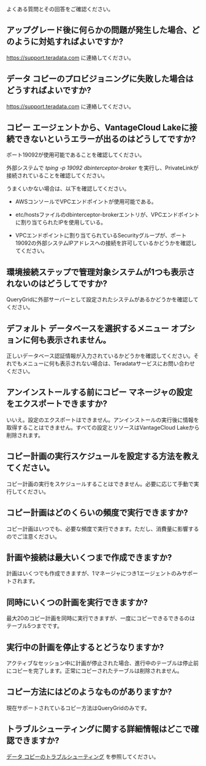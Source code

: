 よくある質問とその回答をご確認ください。

アップグレード後に何らかの問題が発生した場合、どのように対処すればよいですか?
-----------------------------------------------------------------------------

<https://support.teradata.com> に連絡してください。

データ コピーのプロビジョニングに失敗した場合はどうすればよいですか?
--------------------------------------------------------------------

<https://support.teradata.com> に連絡してください。

コピー エージェントから、VantageCloud Lakeに接続できないというエラーが出るのはどうしてですか?
---------------------------------------------------------------------------------------------

ポート19092が使用可能であることを確認してください。

外部システムで *tping -p 19092 dbinterceptor-broker* を実行し、PrivateLinkが接続されていることを確認してください。

うまくいかない場合は、以下を確認してください。

-   AWSコンソールでVPCエンドポイントが使用可能である。

-   etc/hostsファイルのdbinterceptor-brokerエントリが、VPCエンドポイントに割り当てられたIPを使用している。

-   VPCエンドポイントに割り当てられているSecurityグループが、ポート19092の外部システムIPアドレスへの接続を許可しているかどうかを確認してください。

環境接続ステップで管理対象システムが1つも表示されないのはどうしてですか?
------------------------------------------------------------------------

QueryGridに外部サーバーとして設定されたシステムがあるかどうかを確認してください。

デフォルト データベースを選択するメニュー オプションに何も表示されません。
--------------------------------------------------------------------------

正しいデータベース認証情報が入力されているかどうかを確認してください。それでもメニューに何も表示されない場合は、Teradataサービスにお問い合わせください。

アンインストールする前にコピー マネージャの設定をエクスポートできますか?
------------------------------------------------------------------------

いいえ。設定のエクスポートはできません。アンインストールの実行後に情報を取得することはできません。すべての設定とリソースはVantageCloud Lakeから削除されます。

コピー計画の実行スケジュールを設定する方法を教えてください。
------------------------------------------------------------

コピー計画の実行をスケジュールすることはできません。必要に応じて手動で実行してください。

コピー計画はどのくらいの頻度で実行できますか?
---------------------------------------------

コピー計画はいつでも、必要な頻度で実行できます。ただし、消費量に影響するのでご注意ください。

計画や接続は最大いくつまで作成できますか?
-----------------------------------------

計画はいくつでも作成できますが、1マネージャにつき1エージェントのみサポートされます。

同時にいくつの計画を実行できますか?
-----------------------------------

最大20のコピー計画を同時に実行できますが、一度にコピーできるできるのはテーブル5つまでです。

実行中の計画を停止するとどうなりますか?
---------------------------------------

アクティブなセッション中に計画が停止された場合、進行中のテーブルは停止前にコピーを完了します。正常にコピーされたテーブルは削除されません。

コピー方法にはどのようなものがありますか?
-----------------------------------------

現在サポートされているコピー方法はQueryGridのみです。

トラブルシューティングに関する詳細情報はどこで確認できますか?
-------------------------------------------------------------

[データ コピーのトラブルシューティング](https://docs.teradata.com/access/sources/dita/topic?dita:topicPath=thg1693478735173.dita) を参照してください。
